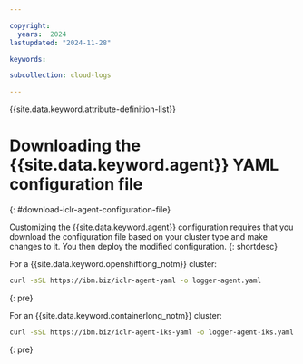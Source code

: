 ```yaml
---

copyright:
  years:  2024
lastupdated: "2024-11-28"

keywords:

subcollection: cloud-logs

---
```


{{site.data.keyword.attribute-definition-list}}


# Downloading the {{site.data.keyword.agent}} YAML configuration file
{: #download-iclr-agent-configuration-file}

Customizing the {{site.data.keyword.agent}} configuration requires that you download the configuration file based on your cluster type and make changes to it. You then deploy the modified configuration.
{: shortdesc}

For a {{site.data.keyword.openshiftlong_notm}} cluster:

```sh
curl -sSL https://ibm.biz/iclr-agent-yaml -o logger-agent.yaml
```
{: pre}

For an {{site.data.keyword.containerlong_notm}} cluster:

```sh
curl -sSL https://ibm.biz/iclr-agent-iks-yaml -o logger-agent-iks.yaml
```
{: pre}


